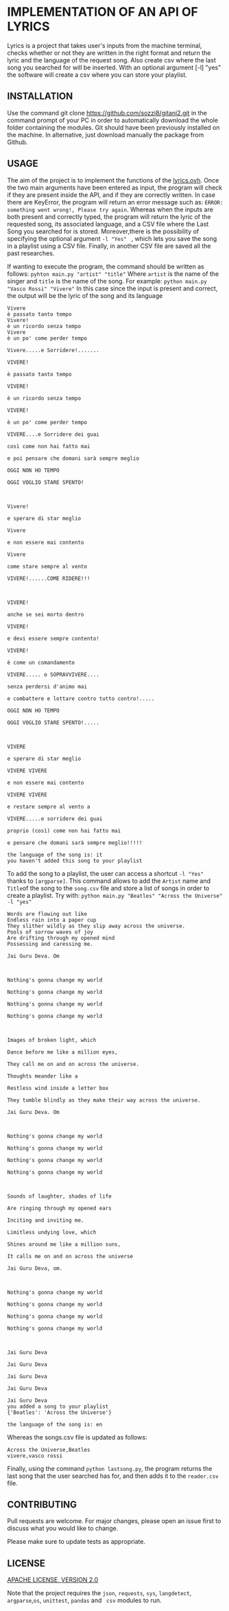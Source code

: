 
# IMPLEMENTATION OF AN API  OF LYRICS
Lyrics is a project that takes user's inputs from the machine terminal, checks whether or not they are written in the right format and return the lyric and the language of the request song. Also create  csv where the last song you searched for will be inserted. With an optional argument [-l] "yes" the software will create a csv where you can store your playlist.

## INSTALLATION
Use the command git clone https://github.com/sozzi8/gitani2.git  in the command prompt of your PC in order to automatically download the whole folder containing the modules. Git should have been previously installed on the machine. In alternative, just download manually the package from Github.

## USAGE
The aim of the project is to implement the functions of the [lyrics.ovh](https://lyricsovh.docs.apiary.io/#).
Once the two main arguments have been entered as input, the program will check if they are present inside the API, and if they are correctly written.
In case there are KeyError, the program will return an error message such as: ```ERROR: something went wrong!, Please try again```.
Whereas when the inputs are both present and correctly typed, the program will return the lyric of the requested song, its associated language, and a CSV file where the Last Song you searched for is stored.
Moreover,there is the possibility of specifying the optional argument ```-l "Yes" ``` , which lets you save the song in a playlist using a CSV file.
Finally, in another CSV file are saved all the past researches.

If wanting to execute the program, the command should be written as follows:
  ```pyhton main.py "artist" "title"```
Where ```artist``` is the name of the singer and ```title``` is the name of the song. For example:
  ```python main.py "Vasco Rossi" "Vivere"```
In this case since the input is present and correct, the output will be the lyric of the song and its language

```Vivere by Vasco Rossi:
Vivere
è passato tanto tempo
Vivere!
è un ricordo senza tempo
Vivere
è un po' come perder tempo

Vivere.....e Sorridere!.......

VIVERE!

è passato tanto tempo

VIVERE!

è un ricordo senza tempo

VIVERE!

è un po' come perder tempo

VIVERE....e Sorridere dei guai

così come non hai fatto mai

e poi pensare che domani sarà sempre meglio

OGGI NON HO TEMPO

OGGI VOGLIO STARE SPENTO!



Vivere!

e sperare di star meglio

Vivere

e non essere mai contento

Vivere

come stare sempre al vento

VIVERE!......COME RIDERE!!!



VIVERE!

anche se sei morto dentro

VIVERE!

e devi essere sempre contento!

VIVERE!

è come un comandamento

VIVERE..... o SOPRAVVIVERE....

senza perdersi d'animo mai

e combattere e lottare contro tutto contro!.....

OGGI NON HO TEMPO

OGGI VOGLIO STARE SPENTO!.....



VIVERE

e sperare di star meglio

VIVERE VIVERE

e non essere mai contento

VIVERE VIVERE

e restare sempre al vento a

VIVERE.....e sorridere dei guai

proprio (così) come non hai fatto mai

e pensare che domani sarà sempre meglio!!!!!

the language of the song is: it
you haven't added this song to your playlist
```
To add the song to a playlist, the user can access a shortcut ```-l "Yes"``` thanks to ```[argparse]```. This command allows to add the ```Artist``` name and ``` Title ```of the song to the ```song.csv``` file and store a list of songs in order to create a playlist. Try with: ```python main.py "Beatles" "Across the Universe" -l "yes" ```


```Across the Universe by Beatles:
Words are flowing out like
Endless rain into a paper cup
They slither wildly as they slip away across the universe.
Pools of sorrow waves of joy
Are drifting through my opened mind
Possessing and caressing me.

Jai Guru Deva. Om



Nothing's gonna change my world

Nothing's gonna change my world

Nothing's gonna change my world

Nothing's gonna change my world



Images of broken light, which

Dance before me like a million eyes,

They call me on and on across the universe.

Thoughts meander like a

Restless wind inside a letter box

They tumble blindly as they make their way across the universe.

Jai Guru Deva. Om



Nothing's gonna change my world

Nothing's gonna change my world

Nothing's gonna change my world

Nothing's gonna change my world



Sounds of laughter, shades of life

Are ringing through my opened ears

Inciting and inviting me.

Limitless undying love, which

Shines around me like a million suns,

It calls me on and on across the universe

Jai Guru Deva, om.



Nothing's gonna change my world

Nothing's gonna change my world

Nothing's gonna change my world

Nothing's gonna change my world



Jai Guru Deva

Jai Guru Deva

Jai Guru Deva

Jai Guru Deva

Jai Guru Deva
you added a song to your playlist
{'Beatles': 'Across the Universe'}

the language of the song is: en
```

Whereas the songs.csv file is updated as follows:

```
Across the Universe,Beatles
vivere,vasco rossi
```

Finally, using the command ``` python lastsong.py ```, the program returns the last song that the user searched has for, and then adds it to the ```reader.csv``` file.


## CONTRIBUTING
Pull requests are welcome. For major changes, please open an issue first to discuss what you would like to change.

Please make sure to update tests as appropriate.

## LICENSE
[APACHE LICENSE, VERSION 2.0](https://www.apache.org/licenses/LICENSE-2.0)


Note that the project requires the ```json```, ```requests```, ```sys```, ```langdetect```, ```argparse```,```os```, ```unittest```, ```pandas``` and ``` csv```  modules to run.

